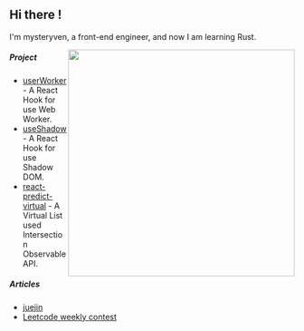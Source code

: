 
## Hi there !

I'm mysteryven, a front-end engineer, and now I am learning Rust.

<img align="right" width="400" src="https://github-readme-stats.vercel.app/api?username=mysteryven&count_private=true&theme=dracula" >
 

##### Project

- [userWorker](https://github.com/mysteryven/use-worker) - A React Hook for use Web Worker.
- [useShadow](https://github.com/mysteryven/use-shadow) - A React Hook for use Shadow DOM.
- [react-predict-virtual](https://github.com/mysteryven/react-virtual-list) - A Virtual List used Intersection Observable API.

##### Articles

- [juejin](https://juejin.cn/user/430664290155751)
- [Leetcode weekly contest](https://mysteryven-leetcode.netlify.app/)


